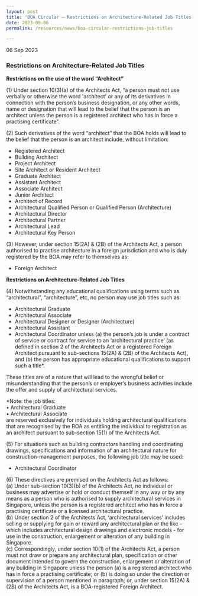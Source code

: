 ```yaml
---
layout: post
title: 'BOA Circular – Restrictions on Architecture-Related Job Titles'
date: 2023-09-06
permalink: /resources/news/boa-circular-restrictions-job-titles

---
```


06 Sep 2023

### **Restrictions on Architecture-Related Job Titles**

**Restrictions on the use of the word “Architect”**

(1) Under section 10(3)(a) of the Architects Act, “a person must not use verbally or otherwise the word 'architect' or any of its derivatives in connection with the person’s business designation, or any other words, name or designation that will lead to the belief that the person is an architect unless the person is a registered architect who has in force a practising certificate”.

(2) Such derivatives of the word “architect” that the BOA holds will lead to the belief that the person is an architect include, without limitation:
- Registered Architect
- Building Architect
- Project Architect
- Site Architect or Resident Architect
- Graduate Architect
- Assistant Architect
- Associate Architect
- Junior Architect
- Architect of Record
- Architectural Qualified Person or Qualified Person (Architecture)
- Architectural Director
- Architectural Partner
- Architectural Lead
- Architectural Key Person

(3) However, under section 15(2A) & (2B) of the Architects Act, a person authorised to practise architecture in a foreign jurisdiction and who is duly registered by the BOA may refer to themselves as:
- Foreign Architect

**Restrictions on Architecture-Related Job Titles**

(4) Notwithstanding any educational qualifications using terms such as “architectural”, “architecture”, etc, no person may use job titles such as:
- Architectural Graduate
- Architectural Associate 
- Architectural Designer or Designer (Architecture)
- Architectural Assistant
- Architectural Coordinator
unless 
(a) the person’s job is under a contract of service or contract for service to an ‘architectural practice’ (as defined in section 2 of the Architects Act or a registered Foreign Architect pursuant to sub-sections 15(2A) & (2B) of the Architects Act), and
(b) the person has appropriate educational qualifications to support such a title*.

These titles are of a nature that will lead to the wrongful belief or misunderstanding that the person’s or employer’s business activities include the offer and supply of architectural services.

*Note: the job titles: <br/>
•	Architectural Graduate <br/>
•	Architectural Associate <br/>
are reserved exclusively for individuals holding architectural qualifications that are recognised by the BOA as entitling the individual to registration as an architect pursuant to sub-section 15(1) of the Architects Act.

(5) For situations such as building contractors handling and coordinating drawings, specifications and information of an architectural nature for construction-management purposes, the following job title may be used:
- Architectural Coordinator

(6) These directives are premised on the Architects Act as follows: <br/>
(a) Under sub-section 10(3)(b) of the Architects Act, no individual or business may advertise or hold or conduct themself in any way or by any means as a person who is authorised to supply architectural services in Singapore, unless the person is a registered architect who has in force a practising certificate or a licensed architectural practice. <br/>
(b) Under section 2 of the Architects Act, ‘architectural services’ includes selling or supplying for gain or reward any architectural plan or the like – which includes architectural design drawings and electronic models - for use in the construction, enlargement or alteration of any building in Singapore. <br/>
(c) Correspondingly, under section 10(1) of the Architects Act, a person must not draw or prepare any architectural plan, specification or other document intended to govern the construction, enlargement or alteration of any building in Singapore unless the person (a) is a registered architect who has in force a practising certificate; or (b) is doing so under the direction or supervision of a person mentioned in paragraph; or, under section 15(2A) & (2B) of the Architects Act, is a BOA-registered Foreign Architect. 

